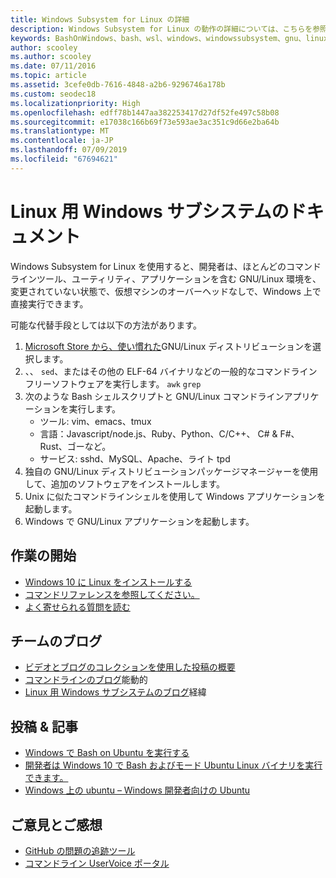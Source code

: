 ```yaml
---
title: Windows Subsystem for Linux の詳細
description: Windows Subsystem for Linux の動作の詳細については、こちらを参照してください。
keywords: BashOnWindows、bash、wsl、windows、windowssubsystem、gnu、linux
author: scooley
ms.author: scooley
ms.date: 07/11/2016
ms.topic: article
ms.assetid: 3cefe0db-7616-4848-a2b6-9296746a178b
ms.custom: seodec18
ms.localizationpriority: High
ms.openlocfilehash: edff78b1447aa382253417d27df52fe497c58b08
ms.sourcegitcommit: e17038c166b69f73e593ae3ac351c9d66e2ba64b
ms.translationtype: MT
ms.contentlocale: ja-JP
ms.lasthandoff: 07/09/2019
ms.locfileid: "67694621"
---
```

# <a name="windows-subsystem-for-linux-documentation"></a>Linux 用 Windows サブシステムのドキュメント

Windows Subsystem for Linux を使用すると、開発者は、ほとんどのコマンドラインツール、ユーティリティ、アプリケーションを含む GNU/Linux 環境を、変更されていない状態で、仮想マシンのオーバーヘッドなしで、Windows 上で直接実行できます。  

可能な代替手段としては以下の方法があります。

1. [Microsoft Store から、使い慣れた](https://aka.ms/wslstore)GNU/Linux ディストリビューションを選択します。
1. 、、 `sed`、またはその他の ELF-64 バイナリなどの一般的なコマンドラインフリーソフトウェアを実行します。 `awk` `grep` 
1. 次のような Bash シェルスクリプトと GNU/Linux コマンドラインアプリケーションを実行します。  
    * ツール: vim、emacs、tmux
    * 言語：Javascript/node.js、Ruby、Python、C/C++、 C# & F#、Rust、ゴーなど。
    * サービス: sshd、MySQL、Apache、ライト tpd
1. 独自の GNU/Linux ディストリビューションパッケージマネージャーを使用して、追加のソフトウェアをインストールします。
1. Unix に似たコマンドラインシェルを使用して Windows アプリケーションを起動します。
1. Windows で GNU/Linux アプリケーションを起動します。

## <a name="getting-started"></a>作業の開始

* [Windows 10 に Linux をインストールする](install-win10.md)
* [コマンドリファレンスを参照してください。](reference.md)
* [よく寄せられる質問を読む](faq.md)

## <a name="team-blogs"></a>チームのブログ
*  [ビデオとブログのコレクションを使用した投稿の概要](https://blogs.msdn.microsoft.com/commandline/learn-about-windows-console-and-windows-subsystem-for-linux-wsl/)
* [コマンドラインのブログ](https://blogs.msdn.microsoft.com/commandline/)能動的
* [Linux 用 Windows サブシステムのブログ](https://blogs.msdn.microsoft.com/wsl/)経緯

## <a name="posts--articles"></a>投稿 & 記事
* [Windows で Bash on Ubuntu を実行する](https://blogs.windows.com/buildingapps/2016/03/30/run-bash-on-ubuntu-on-windows/)
* [開発者は Windows 10 で Bash およびモード Ubuntu Linux バイナリを実行できます。](https://www.hanselman.com/blog/DevelopersCanRunBashShellAndUsermodeUbuntuLinuxBinariesOnWindows10.aspx)
* [Windows 上の ubuntu – Windows 開発者向けの Ubuntu](https://insights.ubuntu.com/2016/03/30/ubuntu-on-windows-the-ubuntu-userspace-for-windows-developers/) 

## <a name="provide-feedback"></a>ご意見とご感想
* [GitHub の問題の追跡ツール](https://github.com/Microsoft/BashOnWindows/issues)
* [コマンドライン UserVoice ポータル](https://wpdev.uservoice.com/forums/266908-command-prompt-console-bash-on-ubuntu-on-windo/category/161892-bash)
